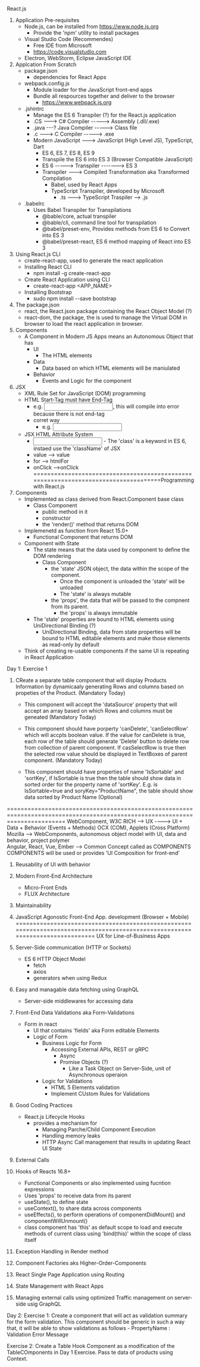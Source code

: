 React.js
1. Application Pre-requisites
    - Node.js, can be installed from https://www.node.js.org 
        - Provide the 'npm' utility to install packages
    - Visual Studio Code (Recommendes)
        - Free IDE from Microsoft
        - https://code.visualstudio.com 
    - Electron, WebStorm, Eclipse JavaScript IDE      
1. Applcation From Scratch
    - package.json
        - dependencies for React Apps
    - webpack.config.js
        - Module loader for the JavaScript front-end apps
        - Bundle all respources together and deliver to the browser
            - https://www.webpack.js.org
    - .jshintrc
        - Manage the ES 6 Transpiler (?) for the React.js application
        -  .CS ---> C# Compiler  -----> Assembly (.dll/.exe)
        - .java ---? Java Compiler -----> Class file
        - .c ---> C Compiler -----> .exe
        - Modern JavaScript ---> JavaScript (High Level JS), TypeScript, Dart
            - ES 6, ES 7, ES 8, ES 9
            - Transpile the ES 6 into ES 3 (Browser Compatible JavaScript)
            - ES 6 -----> Transpiler -------> ES 3
            - Transpiler ---> Compiled Transformation aka Transformed Compilation
                - Babel, used by React Apps
                - TypeScript Transpiler, developed by Microsoft
                    - .ts ---> TypeScript Traspiler --> .js
    - .babelrc
        - Uses Babel Transpiler for Transpilations
            - @bable/core, actual transpiler
            - @bable/cli, command line tool for transpilation
            - @babel/preset-env, Provides methods from ES 6 to Convert into ES 3
            - @babel/preset-react, ES 6 method mapping of React into ES 3
2.  Using React.js CLI
    - create-react-app, used to generate the react application
    - Installing React CLI
        - npm install -g create-react-app      
    - Create React Application using CLI
        - create-react-app <APP_NAME>     
    - Installing Bootstrap
        - sudo npm install --save bootstrap          
3. The package.json
    - react, the React.json package containing the React Object Model (?)
    - react-dom, the package, the is used to manage the Virtual DOM in browser to load the react application in browser.
4. Components
    - A Component in Modern JS Apps means an Autonomous Object that has
        - UI
            - The HTML elements
        - Data
            - Data based on which HTML elements will be maniulated
        - Behavior    
            - Events and Logic for the component
5. JSX
    - XML Rule Set for JavaScript (DOM) programming
    - HTML Start-Tag must have End-Tag
        - e.g. <input type="text">, this will compile into error because there is not end-tag
        - corret way
            - e.g. <input type="text"/>
    - JSX HTML Attribute System
        - <input type="text" class="c1"/>
            - The 'class' is a keyword in ES 6, instaed use the 'className' of JSX
        - value --> value
        - for --> htmlFor
        - onClick -->onClick        
===================================================================================Programming with React.js
1. Components
    - Implemented as class derived from React.Component base class
        - Class Component
            - public method in it
            - constructor
            - the 'render()' method that returns DOM
    - Implemenetd as function from React 15.0+
        - Functional Component that returns DOM     
    - Component with State
        - The state means that the data used by component to define the DOM rendering             
            - Class Component
                - the 'state' JSON object, the data within the scope of the component.
                    - Once the component is unloaded the 'state' will be unloaded 
                    - The 'state' is always mutable
                - the 'props', the data that will be passed to the compnent from its parent.
                    - the 'props' is always immutable
        - The 'state' properties are bound to HTML elements using UniDirectional Binding (?)
            - UniDirectional Binding, data from state properties will be bound to HTML editable elements and make those elements as read-only by default 
    - Think of creating re-usable components if the same UI is repeating in React Application      


Day 1: Exercise 1
1.  CReate a separate table component that will display Products Information by dynamicaaly generating Rows and columns based on propeties of the Product. (Mandatory Today)
    - This component will accept the 'dataSource' property that will accept an array based on which Rows and columns must be geneated (Mandatory Today)
    - This component should have porperty 'canDelete', 'canSelectRow' which will accpts boolean value. If the value for canDelete is true, each row of the table should generate 'Delete' button to delete row from collection of parent component. If casSelectRow is true then the selected row value should be displayed in TextBoxes of parent component. (Mandatory Today)

    - This component should have properties of name 'IsSortable' and 'sortKey', if IsSortable is true then the table should show data in sorted order for the property name of 'sortKey'. E.g. is IsSortable=true and soryKey="ProductName", the table should show data sorted by Product Name   (Optional) 

=============================================================================================================================
WebComponent, W3C
RICH --> UX ----> UI + Data + Behavior (Events + Methods)
OCX (COM), Applets (Cross Platform)   
Mozilla --> WebComponents, autonomous object model with UI, data and behavior, project polymer  
Angular, React, Vue, Ember --> Common Concept called as COMPONENTS       
COMPONENTS will be used or provides 'UI Composition for front-end'
1. Reusability of UI with behavior
2. Modern Front-End Architecture
    - Micro-Front Ends
    - FLUX Architecture
3. Maintainability
4. JavaScript Agonostic Front-End App. development (Browser + Mobile)
=============================================================================================================================
UX for Line-of-Business Apps
1. Server-Side communication (HTTP or Sockets)
    - ES 6 HTTP Object Model
        - fetch
        - axios
        - generators when using Redux
2. Easy and managable data fetching using GraphQL
    - Server-side middlewares for accessing data
3. Front-End Data Validations aka Form-Validations
    - Form in react
        - UI that contains 'fields' aka Form editable Elements
        - Logic of Form
            - Business Logic for Form
                - Accessing External APIs, REST or gRPC
                    - Async
                    - Promise Objects (?)
                        - Like a Task Object on Server-Side, unit of Asynchronous operaion
            - Logic for Validations
                - HTML 5 Elements validation
                - Implement CUstom Rules for Validations
4. Good Coding Practices
    - React.js Lifecycle Hooks
        - provides a mechanism for
            - Managing Parche/Child Component Execution
            - Handling memory leaks
            - HTTP Async Call management that results in updating React UI State

5. External Calls
6. Hooks of Reacts 16.8+
    - Functional Components or also implemented using fucntion expressions
    - Uses 'props' to receive data from its parent
    - useState(), to define state
    - useContext(), to share data across components
    - useEffects(), to perform operations of componentDidMount() and componentWillUnmount() 
    - class component has 'this' as default scope to load and execute methods of current class using 'bind(this)' within the scope of class itself

7. Exception Handling in Render method
8. Component Factories aks Higher-Order-Components
9. React Single Page Application using Routing
10. State Management with React Apps
11. Managing external calls using optimized Traffic management on server-side usig GraphQL 



Day 2: 
Exercise 1: Create a component that will act as validation summary for the form validation. This component should be generic in such a way that, it will be able to show validations as follows
    - PropertyName : Validation Error Message

Exercise 2: Create a Table Hook Component as a modification of the TableCOmponents in Day 1 Exercise. Pass te data of products using Context.